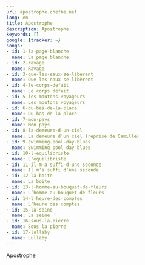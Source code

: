 ```yaml
---
url: apostrophe.chefbe.net
lang: en
title: Apostrophe
description: Apostrophe
keywords: []
google: {tracker: ~}
songs:
- id: 1-la-page-blanche
  name: La page blanche
- id: 2-ravage
  name: Ravage
- id: 3-que-les-eaux-se-liberent
  name: Que les eaux se libèrent
- id: 4-le-corps-defait
  name: Le corps défait
- id: 5-les-moutons-voyageurs
  name: Les moutons voyageurs
- id: 6-du-bas-de-la-place
  name: Du bas de la place
- id: 7-mon-pays
  name: Mon pays
- id: 8-la-demeure-d-un-ciel
  name: La demeure d'un ciel (reprise de Camille)
- id: 9-swimming-pool-day-blues
  name: Swimming pool day blues
- id: 10-l-equilibriste
  name: L'équilibriste
- id: 11-il-m-a-suffi-d-une-seconde
  name: Il m’a suffi d’une seconde
- id: 12-la-boite
  name: La boite
- id: 13-l-homme-au-bouquet-de-fleurs
  name: L’homme au bouquet de fleurs
- id: 14-l-heure-des-comptes
  name: L’heure des comptes
- id: 15-la-seine
  name: La seine
- id: 16-sous-la-pierre
  name: Sous la pierre
- id: 17-lullaby
  name: Lullaby
---
```

Apostrophe
